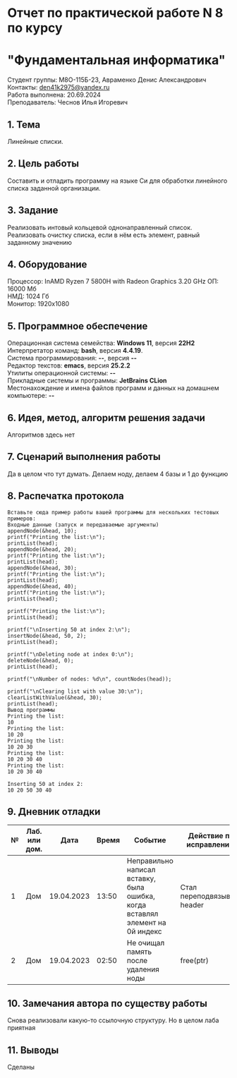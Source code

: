 # Отчет по практической работе N 8 по курсу
# "Фундаментальная информатика"

Студент группы: M8О-115Б-23, Авраменко Денис Александрович\
Контакты: den41k2975@yandex.ru \
Работа выполнена: 20.69.2024\
Преподаватель: Чеснов Илья Игоревич

## 1. Тема

Линейные списки.

## 2. Цель работы

Составить и отладить программу на языке Си для обработки линейного списка заданной организации.

## 3. Задание

Реализовать интовый кольцевой однонаправленный список. Реализовать очистку списка, если в нём есть элемент, равный заданному значению

## 4. Оборудование

Процессор: InAMD Ryzen 7 5800H with Radeon Graphics 3.20 GHz
ОП: 16000 Мб\
НМД: 1024 Гб\
Монитор: 1920x1080

## 5. Программное обеспечение

Операционная система семейства: **Windows 11**, версия **22H2**\
Интерпретатор команд: **bash**, версия **4.4.19**.\
Система программирования: **--**, версия **--**\
Редактор текстов: **emacs**, версия **25.2.2**\
Утилиты операционной системы: **--**\
Прикладные системы и программы: **JetBrains CLion**\
Местонахождение и имена файлов программ и данных на домашнем компьютере: **--**

## 6. Идея, метод, алгоритм решения задачи
Алгоритмов здесь нет

## 7. Сценарий выполнения работы

Да в целом что тут думать. Делаем ноду, делаем 4 базы и 1 до функцию

## 8. Распечатка протокола

```
Вставьте сюда пример работы вашей программы для нескольких тестовых примеров:
Входные данные (запуск и передаваемые аргументы)
appendNode(&head, 10);
printf("Printing the list:\n");
printList(head);
appendNode(&head, 20);
printf("Printing the list:\n");
printList(head);
appendNode(&head, 30);
printf("Printing the list:\n");
printList(head);
appendNode(&head, 40);
printf("Printing the list:\n");
printList(head);

printf("Printing the list:\n");
printList(head);

printf("\nInserting 50 at index 2:\n");
insertNode(&head, 50, 2);
printList(head);

printf("\nDeleting node at index 0:\n");
deleteNode(&head, 0);
printList(head);

printf("\nNumber of nodes: %d\n", countNodes(head));

printf("\nClearing list with value 30:\n");
clearListWithValue(&head, 30);
printList(head);
Вывод программы
Printing the list:
10
Printing the list:
10 20
Printing the list:
10 20 30
Printing the list:
10 20 30 40
Printing the list:
10 20 30 40

Inserting 50 at index 2:
10 20 50 30 40

```

## 9. Дневник отладки

| № | Лаб. или дом. | Дата       | Время     | Событие                  | Действие по исправлению | Примечание  |
|---|---------------|------------|-----------|--------------------------|-------------------------|-------------|
|1  | Дом           | 19.04.2023 | 13:50     | Неправильно написал вставку, была ошибка, когда вставлял элемент на 0й индекс | Стал переподвязывать header | Нужно быть внимательнее |
|2  | Дом           | 19.04.2023 | 02:50     | Не очищал память после удаления ноды | free(ptr) | Забыл |

## 10. Замечания автора по существу работы

Снова реализовали какую-то ссылочную структуру. Но в целом лаба приятная

## 11. Выводы
Сделаны


